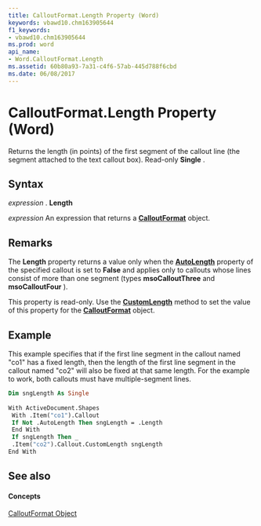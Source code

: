 ```yaml
---
title: CalloutFormat.Length Property (Word)
keywords: vbawd10.chm163905644
f1_keywords:
- vbawd10.chm163905644
ms.prod: word
api_name:
- Word.CalloutFormat.Length
ms.assetid: 60b80a93-7a31-c4f6-57ab-445d788f6cbd
ms.date: 06/08/2017
---
```



# CalloutFormat.Length Property (Word)

Returns the length (in points) of the first segment of the callout line (the segment attached to the text callout box). Read-only  **Single** .


## Syntax

 _expression_ . **Length**

 _expression_ An expression that returns a **[CalloutFormat](Word.CalloutFormat.md)** object.


## Remarks

The  **Length** property returns a value only when the **[AutoLength](Word.CalloutFormat.AutoLength.md)** property of the specified callout is set to **False** and applies only to callouts whose lines consist of more than one segment (types **msoCalloutThree** and **msoCalloutFour** ).

This property is read-only. Use the  **[CustomLength](Word.CalloutFormat.CustomLength.md)** method to set the value of this property for the **[CalloutFormat](Word.CalloutFormat.md)** object.


## Example

This example specifies that if the first line segment in the callout named "co1" has a fixed length, then the length of the first line segment in the callout named "co2" will also be fixed at that same length. For the example to work, both callouts must have multiple-segment lines.


```vb
Dim sngLength As Single 
 
With ActiveDocument.Shapes 
 With .Item("co1").Callout 
 If Not .AutoLength Then sngLength = .Length 
 End With 
 If sngLength Then _ 
 .Item("co2").Callout.CustomLength sngLength 
End With
```


## See also


#### Concepts


[CalloutFormat Object](Word.CalloutFormat.md)


